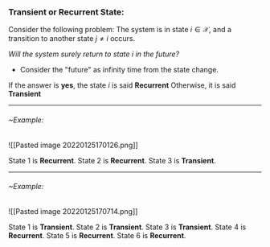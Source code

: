### Transient or Recurrent State:
Consider the following problem:
The system is in state $i \in \mathcal{X}$, and a transition to another state $j \neq i$ occurs.

_Will the system surely return to state $i$ in the future?_
- Consider the "future" as infinity time from the state change.

If the answer is **yes**, the state $i$ is said **Recurrent**
Otherwise, it is said **Transient**

---
###### ~Example:
![[Pasted image 20220125170126.png]]

State $1$ is **Recurrent**.
State $2$ is **Recurrent**.
State $3$ is **Transient**.

---
###### ~Example:
![[Pasted image 20220125170714.png]]

State $1$ is **Transient**.
State $2$ is **Transient**.
State $3$ is **Transient**.
State $4$ is **Recurrent**.
State $5$ is **Recurrent**.
State $6$ is **Recurrent**.